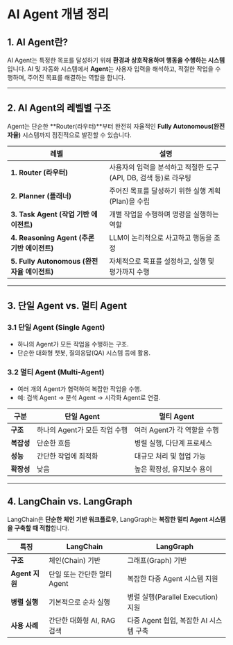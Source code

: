 # AI Agent 개념 정리

## **1. AI Agent란?**

AI Agent는 특정한 목표를 달성하기 위해 **환경과 상호작용하며 행동을 수행하는 시스템**입니다. AI 및 자동화 시스템에서 **Agent**는 사용자 입력을 해석하고, 적절한 작업을 수행하며, 주어진 목표를 해결하는 역할을 합니다.

---

## **2. AI Agent의 레벨별 구조**

Agent는 단순한 **Router(라우터)**부터 완전히 자율적인 **Fully Autonomous(완전 자율)** 시스템까지 점진적으로 발전할 수 있습니다.

| **레벨**                                     | **설명**                                                        |
| -------------------------------------------- | --------------------------------------------------------------- |
| **1. Router (라우터)**                       | 사용자의 입력을 분석하고 적절한 도구(API, DB, 검색 등)로 라우팅 |
| **2. Planner (플래너)**                      | 주어진 목표를 달성하기 위한 실행 계획(Plan)을 수립              |
| **3. Task Agent (작업 기반 에이전트)**       | 개별 작업을 수행하며 명령을 실행하는 역할                       |
| **4. Reasoning Agent (추론 기반 에이전트)**  | LLM이 논리적으로 사고하고 행동을 조정                           |
| **5. Fully Autonomous (완전 자율 에이전트)** | 자체적으로 목표를 설정하고, 실행 및 평가까지 수행               |

---

## **3. 단일 Agent vs. 멀티 Agent**

### **3.1 단일 Agent (Single Agent)**

- 하나의 Agent가 모든 작업을 수행하는 구조.
- 단순한 대화형 챗봇, 질의응답(QA) 시스템 등에 활용.

### **3.2 멀티 Agent (Multi-Agent)**

- 여러 개의 Agent가 협력하여 복잡한 작업을 수행.
- 예: 검색 Agent → 분석 Agent → 시각화 Agent로 연결.

| **구분**   | **단일 Agent**                | **멀티 Agent**              |
| ---------- | ----------------------------- | --------------------------- |
| **구조**   | 하나의 Agent가 모든 작업 수행 | 여러 Agent가 각 역할을 수행 |
| **복잡성** | 단순한 흐름                   | 병렬 실행, 다단계 프로세스  |
| **성능**   | 간단한 작업에 최적화          | 대규모 처리 및 협업 가능    |
| **확장성** | 낮음                          | 높은 확장성, 유지보수 용이  |

---

## **4. LangChain vs. LangGraph**

LangChain은 **단순한 체인 기반 워크플로우**, LangGraph는 **복잡한 멀티 Agent 시스템을 구축할 때 적합**합니다.

| **특징**       | **LangChain**               | **LangGraph**                          |
| -------------- | --------------------------- | -------------------------------------- |
| **구조**       | 체인(Chain) 기반            | 그래프(Graph) 기반                     |
| **Agent 지원** | 단일 또는 간단한 멀티 Agent | 복잡한 다중 Agent 시스템 지원          |
| **병렬 실행**  | 기본적으로 순차 실행        | 병렬 실행(Parallel Execution) 지원     |
| **사용 사례**  | 간단한 대화형 AI, RAG 검색  | 다중 Agent 협업, 복잡한 AI 시스템 구축 |

